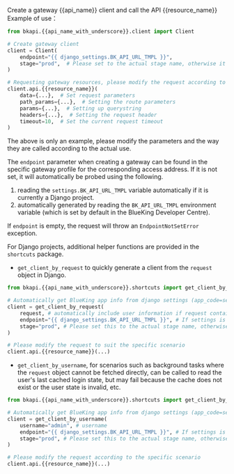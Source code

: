 Create a gateway {{api_name}} client and call the API {{resource_name}} Example of use：

```python
from bkapi.{{api_name_with_underscore}}.client import Client

# Create gateway client
client = Client(
    endpoint="{{ django_settings.BK_API_URL_TMPL }}",
    stage="prod",  # Please set to the actual stage name, otherwise it defaults to prod
)

# Requesting gateway resources, please modify the request according to the specific scenario and the parameters remain compatible with requests
client.api.{{resource_name}}(
    data={...},  # Set request parameters
    path_params={...},  # Setting the route parameters
    params={...},  # Setting up querystring
    headers={...},  # Setting the request header
    timeout=10,  # Set the current request timeout
)
```

The above is only an example, please modify the parameters and the way they are called according to the actual use.

The `endpoint` parameter when creating a gateway can be found in the specific gateway profile for the corresponding access address. If it is not set, it will automatically be probed using the following.

1. reading the `settings.BK_API_URL_TMPL` variable automatically if it is currently a Django project.
2. automatically generated by reading the `BK_API_URL_TMPL` environment variable (which is set by default in the BlueKing Developer Centre).

If `endpoint` is empty, the request will throw an `EndpointNotSetError` exception.

For Django projects, additional helper functions are provided in the `shortcuts` package.

- `get_client_by_request` to quickly generate a client from the `request` object in Django.

```python
from bkapi.{{api_name_with_underscore}}.shortcuts import get_client_by_request

# Automatically get BlueKing app info from django settings (app_code=settings.BK_APP_CODE, app_secret=settings.BK_APP_SECRET)
client = get_client_by_request(
    request, # automatically include user information if request contains user login state
    endpoint="{{ django_settings.BK_API_URL_TMPL }}", # If settings is configured with BK_API_URL_TMPL, it will be applied automatically, otherwise replace it with the actual gateway access address
    stage="prod", # Please set this to the actual stage name, otherwise it defaults to prod
)

# Please modify the request to suit the specific scenario
client.api.{{resource_name}}(...)
```

- `get_client_by_username`, for scenarios such as background tasks where the `request` object cannot be fetched directly, can be called to read the user's last cached login state, but may fail because the cache does not exist or the user state is invalid, etc.

```python
from bkapi.{{api_name_with_underscore}}.shortcuts import get_client_by_username

# Automatically get BlueKing app info from django settings (app_code=settings.BK_APP_CODE, app_secret=settings.BK_APP_SECRET)
client = get_client_by_username(
    username="admin", # username
    endpoint="{{ django_settings.BK_API_URL_TMPL }}", # If settings is configured with BK_API_URL_TMPL, it will be applied automatically, otherwise replace it with the actual gateway access address
    stage="prod", # Please set this to the actual stage name, otherwise it defaults to prod
)

# Please modify the request according to the specific scenario
client.api.{{resource_name}}(...)
```